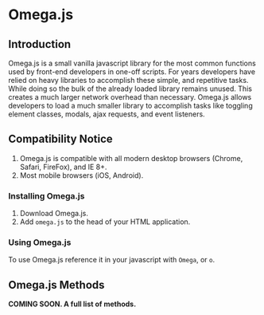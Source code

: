 # Omega.js

## Introduction

Omega.js is a small vanilla javascript library for the most common functions used by front-end developers in one-off scripts.
For years developers have relied on heavy libraries to accomplish these simple, and repetitive tasks.
While doing so the bulk of the already loaded library remains unused. This creates a much larger network overhead than necessary.
Omega.js allows developers to load a much smaller library to accomplish tasks like toggling element classes, modals, ajax requests, and event listeners.

## Compatibility Notice

1. Omega.js is compatible with all modern desktop browsers (Chrome, Safari, FireFox), and IE 8+.
2. Most mobile browsers (iOS, Android).

### Installing Omega.js

1. Download Omega.js.
2. Add `omega.js` to the head of your HTML application.

### Using Omega.js

To use Omega.js reference it in your javascript with `Omega`, or `o`.

## Omega.js Methods

__COMING SOON. A full list of methods.__
